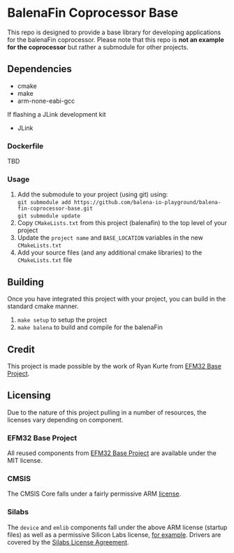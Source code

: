 # BalenaFin Coprocessor Base

This repo is designed to provide a base library for developing applications for the balenaFin coprocessor. 
Please note that this repo is **not an example for the coprocessor** but rather a submodule for other projects.

## Dependencies

 - cmake
 - make
 - arm-none-eabi-gcc

If flashing a JLink development kit

 - JLink  

### Dockerfile

TBD

### Usage

1. Add the submodule to your project (using git) using:  
   `git submodule add https://github.com/balena-io-playground/balena-fin-coprocessor-base.git`  
   `git submodule update`  
2. Copy `CMakeLists.txt` from this project (balenafin) to the top level of your project
3. Update the `project name` and `BASE_LOCATION` variables in the new `CMakeLists.txt`
4. Add your source files (and any additional cmake libraries) to the `CMakeLists.txt` file

## Building

Once you have integrated this project with your project, you can build in the standard cmake manner.

1. `make setup` to setup the project
2. `make balena` to build and compile for the balenaFin

## Credit

This project is made possible by the work of Ryan Kurte from [EFM32 Base Project](https://github.com/ryankurte/efm32-base).

## Licensing

Due to the nature of this project pulling in a number of resources, the licenses vary depending on component.

### EFM32 Base Project

All reused components from [EFM32 Base Project](https://github.com/ryankurte/efm32-base) are available under the MIT license.

### CMSIS

The CMSIS Core falls under a fairly permissive ARM [license](cmsis/Include/arm_common_tables.h). 

### Silabs

The `device` and `emlib` components fall under the above ARM license (startup files) as well as a permissive Silicon Labs license, [for example](device/EFR32BG1B/Include/em_device.h).
Drivers are covered by the [Silabs License Agreement](drivers/Silabs_License_Agreement.txt). 



